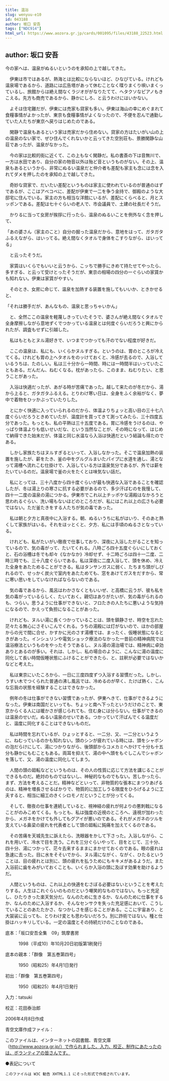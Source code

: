 ```yaml
---
title: 温浴
slug: wenyuu-e10
id: 043188
author: 坂口 安吾
tags: ["NDC914"]
html_url: https://www.aozora.gr.jp/cards/001095/files/43188_22523.html
---
```


## author: 坂口 安吾

今の家へは、温泉がぬるいというのを承知の上で越してきた。

　伊東は市ではあるが、熱海とは比較にならないほど、ひなびている。けれども温泉場であるから、道路には広告塔があって休むことなく喋りまくり唄いまくっているし、旅館からは絶え間なくラジオががなりたてて、ヘタクソなピアノもきこえる。先方も商売であるから、静かにしろ、と云うわけにはいかない。

　よそは住宅難だが、伊東には売家も貸家も多い。伊東は海山の幸にめぐまれて食糧事情がよかったが、東京も食糧事情がよくなったので、不便を忍んで通勤していた人たちが東京へ戻りはじめたのである。

　閑静で温泉もあるという家は売家だから住めない。貸家の方はたいがい山の上の温泉のない家で、ぜひ住んでくれないかと云ってきた空別荘も、景勝閑静な山荘であったが、温泉がなかった。

　今の家は比較的街に近くて、この上もなく閑静だ。私の書斎の下は音無川で、一方は水田であり、自分の家の物音以外は殆ど音というものがない。その上、温泉もあるというから、非常にぬるい温泉だと仲介者も差配も家主も念には念を入れてダメを押したのを承知の上で越してきた。

　奇妙な貸家で、だいたい差配というものは家主に使われているのが普通のはずであるが、ここはアベコベに、差配が伊東で一二を争う金持で、御殿のような大邸宅に住んでいる。家主の方も相当な洋館にいるが、差配にくらべると、月とスッポンである。差配は七十ぐらいの老人で、市会議員で、土建の社長だそうだ。

　かりるに当って女房が挨拶に行ったら、温泉のぬるいことを例外なく念を押して、

「あの婆さん（家主のこと）自分の掘った温泉だから、意地をはって、ガタガタふるえながら、はいってる。絶え間なくタオルで身体をこすりながら、はいってる」

　と云ったそうだ。

　家賃はいくらでもいいと云うから、こッちで勝手にきめて持たせてやったら、多すぎる、と云って受けとったそうだが、東京の相場の四分の一ぐらいの家賃かも知れない。伊東は家賃がやすい。

　そのとき、女房に命じて、温泉を加熱する装置を施してもいいか、ときかせると、

「それは勝手だが、あんなもの、温泉と思っちゃいかん」

　と、全然ここの温泉を軽蔑しきっていたそうで、婆さんが絶え間なくタオルで全身摩擦しながら意地ずくでつかっている温泉とは何度ぐらいだろうと興にかられたが、調査もせずに引越した。

　私はもともとヌル湯好きで、いつまでつかっても汗のでない程度が好きだ。

　ここの温泉は、私にも、いくらかヌルすぎる。というのは、胃のところが冷えてくる。けれども胃の上へタオルをのッけておくと、冷感が去るので、入浴しているうちは、たのしい。私は三十分から一時間、時には一時間半はいっていたこともある。だんだん、ねむくなる。枕があったら、このまま、ねむりたい、と思うことがあった。

　入浴は快適だったが、あがる時が苦痛であった。越して来たのが冬だから、湯から上ると、ガタガタふるえる。とりわけ寒い日は、全身をふく余裕がなく、夢中で着物をひッかぶっていたりした。

　とにかく快適に入っていられるのだから、体温よりちょッと高い目の三十七八度ぐらいだろうときめていたが、温度計を買ってきて測ってみたら、三十四度五分であった。もっとも、私の平熱は三十五度である。胃に冷感をうけるのは、やっぱり体温よりも低いせいだな、という当然なことが、その時になって、はじめて納得できた始末だが、体温と同じ水温なら入浴は快適だという結論も得たのである。

　しかし家族たちはヌルすぎるといって、入浴しなかった。そこで温泉加熱の装置を施したが、薪をたき、釜の中をグルグルまいたパイプに水道を通し、湯となって湯槽へ流れこむ仕掛けで、入浴している方は温泉気分であるが、外では薪をたいているのだ。温泉場で釜の火をたくとは味気ない話だ。

　私にとっては、三十八度から四十度ぐらいが最も快適な入浴であることを確認したが、冬は湯上りの寒さに抗する必要があるので、多少汗ばむのを我慢して、四十一二度の温泉の湯につかる。伊東市でこれ以上チッポケな湯殿はなかろうと思われるぐらい、洗い場もないほどのところだが、私にはこれ以上の広さも必要ではない。ただ釜たきをする人たちが気の毒であった。

　私は朝と夕方と真夜中に入浴する。朝、ぬるいうちに私がはいり、そのあと熱くして家族がはいる。それをほッとくと、夕方、私には手頃のぬるさとなっている。

　けれども、私がたいがい徹夜で仕事しており、深夜に入浴したがることを知っているので、気の毒がって、たいてくれる。八時ごろ四十五度ぐらいにしておくと、石の浴槽は冬でも却々《なかなか》冷却せず、十二時ごろは四十一二度、二時三時でも、三十八度ぐらいである。私は深夜に二度入浴して、頭を休め、冷えた全身をあたためることができる。私はタンサンガスに弱く、たちまち頭がしびれるので、せっかく炭火で室内をあたためても、窓をあけてガスをだすから、常に寒い思いをしていなければならないのである。

　気の毒であるから、風呂はわかさなくともいいぜ、と高橋に云うが、彼も私を気の毒がっているらしく、たいておく。親切はありがたいが、気の毒がられるのも、つらい。思うように仕事ができないと、フロたきの人たちに悪いような気持になるので、かえって負担になることがあった。

　けれども、ヌルい湯に長くつかっていることは、頭を鎮静させ、時空を忘れた茫々たる無心にさそいこんでくれる。うちの湯殿には灯がないので、ほかの部屋からの光で間に合せ、かすかに光のさす湯槽では、まったく、仮睡状態になるときがあった。インシュリンや電気ショック療法のなかった一昔前の精神病院では温浴療法というものをやったそうであるし、ヌル湯の湯治場では、精神病に卓効ありとあるのが多い。それは、しかし、私の場合のように、こんなに湯の温度に同化して長い時間仮睡状態にふけることができたら、と、註釈が必要ではないかなどと考えた。

　私は東京にいたころから、一日に三度四度ずつ入浴する習慣だった。しかし、うすい木でつくられた普通の沸し風呂では、冷めるのが早く、たけば熱く、こんな忘我の状態を経験することはできなかった。

　例年の冬は仕事ができない習慣であったが、伊東へきて、仕事ができるようになった。伊東は南国だといっても、ちょッと南へ下ったというだけのことで、東京からくる人には暖かさが感じられても、住む身には分らない。仕事ができるのは温泉のせいだ。ぬるい温泉のせいである。つかっていて汗ばんでくる温度だと、温度に同化することはできないものだ。

　私は時間を忘れているが、ひょッとすると、一二分、又、一二分というように、ねむっているのかも知れない。頭のシンが疲れている時には、頭をシャボンの泡だらけにして、湯につかりながら、後頭部からコメカミへかけて十分も十五分も静かにもむこともある。両耳を抑えて、湯の中へ頭をもぐしこんでシャボンを落して、又、湯の温度に同化してしまう。

　人間の頭の廻転などというものは、その人の性質に応じて方法を講じることができるものだ。絶対のものではないし、神秘的なものでもない。苦しかったら、まず、方法を考えることだ。精神などといって、非物質的な張本にまつりあげるのは、精神を増長させるばかりで、物質的に加工しうる限度をひろげるように工夫すると、相当に細工のきくシロモノだということが分ってくる。

　そして、徹夜の仕事を連続していると、視神経の疲れが何よりの悪刺戟になることがのみこめてくる。もっとも、私は強度の近視のところへ、遠視が加わったから、メガネをかけても外してもグアイが悪いのである。それがメガネのツルを支えている鼻梁の疲れを代表者として頭の廻転に鈍痛を加えてくるのである。

　その苦痛を天城先生に訴えたら、洗眼器をかして下さった。入浴しながら、これを用いて、冷水で目を洗う。これを三分ぐらいやって、目をとじて、三十分、四十分、湯につかって、茫々去来するままにまかせておくのである。眼の疲れは急速に去った。目に水をそそいでから、ヌル湯にながく、ながく、ひたるということは、目の疲れとは別に、頭の疲れを払うためにもキキメがあるようだ。また入浴前に歯をみがいておくことも、いくらか入浴の頭に及ぼす効果を助けるようだ。

　人間というものは、これ以上の快適をむさぼる必要はないということを考えたりする。人生はこれぐらいのものだという嘲笑的なものではない。もっと充足し、ひたりきった楽天気分だ。なんのために生きるか、なんのために仕事をするか、なんのために入浴するか、そんなセンサクを失った充足感において、こうしていることのあたたかさ、なつかしさを感じることがある。ここに宇宙あり、と大袈裟に云っても、とりわけ変とも思わないだろう。別に詐術ではない。種と仕掛はハッキリしている。一定の温度とその持続だけのことなのである。













底本：「坂口安吾全集　09」筑摩書房


　　　1998（平成10）年10月20日初版第1刷発行

底本の親本：「群像　第五巻第四号」

　　　1950（昭和25）年4月1日発行

初出：「群像　第五巻第四号」

　　　1950（昭和25）年4月1日発行

入力：tatsuki

校正：花田泰治郎

2006年4月8日作成

青空文庫作成ファイル：

このファイルは、インターネットの図書館、青空文庫（http://www.aozora.gr.jp/）で作られました。入力、校正、制作にあたったのは、ボランティアの皆さんです。











●表記について


	このファイルは W3C 勧告 XHTML1.1 にそった形式で作成されています。